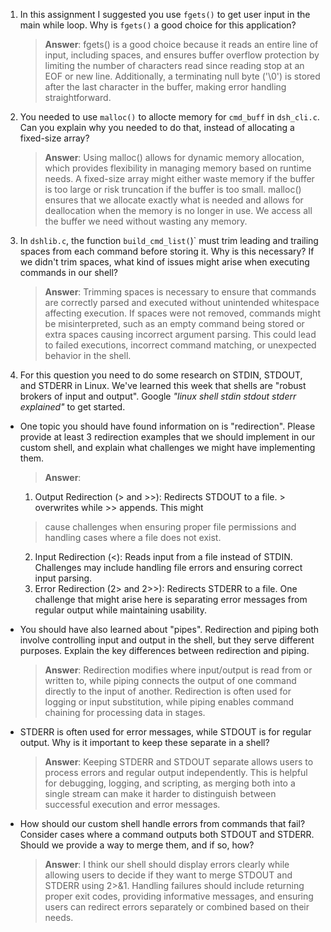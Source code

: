 1. In this assignment I suggested you use `fgets()` to get user input in the main while loop. Why is `fgets()` a good choice for this application?

    > **Answer**:  fgets() is a good choice because it reads an entire line of input, including spaces, and ensures
	 > buffer overflow protection by limiting the number of characters read since reading stop at an EOF or new line. Additionally, a terminating null byte ('\0') is stored after the last character in the buffer, making error handling straightforward.

2. You needed to use `malloc()` to allocte memory for `cmd_buff` in `dsh_cli.c`. Can you explain why you needed to do that, instead of allocating a fixed-size array?

    > **Answer**:  Using malloc() allows for dynamic memory allocation, which provides flexibility in managing memory
	 > based on runtime needs. A fixed-size array might either waste memory if the buffer is too large or risk truncation
	 > if the buffer is too small. malloc() ensures that we allocate exactly what is needed and allows for deallocation
	 > when the memory is no longer in use. We access all the buffer we need without wasting any memory.


3. In `dshlib.c`, the function `build_cmd_list(`)` must trim leading and trailing spaces from each command before storing it. Why is this necessary? If we didn't trim spaces, what kind of issues might arise when executing commands in our shell?

    > **Answer**:  Trimming spaces is necessary to ensure that commands are correctly parsed and executed without unintended whitespace affecting execution. If spaces were not removed, commands might be misinterpreted, such as an empty command being stored or extra spaces causing incorrect argument parsing. This could lead to failed executions, incorrect command matching, or unexpected behavior in the shell.

4. For this question you need to do some research on STDIN, STDOUT, and STDERR in Linux. We've learned this week that shells are "robust brokers of input and output". Google _"linux shell stdin stdout stderr explained"_ to get started.

- One topic you should have found information on is "redirection". Please provide at least 3 redirection examples that we should implement in our custom shell, and explain what challenges we might have implementing them.

    > **Answer**:  
	 1. Output Redirection (> and >>): Redirects STDOUT to a file. > overwrites while >> appends. This might
	 > cause challenges when ensuring proper file permissions and handling cases where a file does not exist.
	 2. Input Redirection (<): Reads input from a file instead of STDIN. Challenges may include handling file errors and ensuring correct input parsing.
	 3. Error Redirection (2> and 2>>): Redirects STDERR to a file. One challenge that might arise here is separating error messages from regular output while maintaining usability.

- You should have also learned about "pipes". Redirection and piping both involve controlling input and output in the shell, but they serve different purposes. Explain the key differences between redirection and piping.

    > **Answer**:  Redirection modifies where input/output is read from or written to, while piping connects the output of one command directly to the input of another. Redirection is often used for logging or input substitution, while piping enables command chaining for processing data in stages.

- STDERR is often used for error messages, while STDOUT is for regular output. Why is it important to keep these separate in a shell?

    > **Answer**:  Keeping STDERR and STDOUT separate allows users to process errors and regular output independently.
	 > This is helpful for debugging, logging, and scripting, as merging both into a single stream can make it harder to distinguish between successful execution and error messages.

- How should our custom shell handle errors from commands that fail? Consider cases where a command outputs both STDOUT and STDERR. Should we provide a way to merge them, and if so, how?

    > **Answer**:  I think our shell should display errors clearly while allowing users to decide if they want to merge STDOUT and STDERR using 2>&1. Handling failures should include returning proper exit codes, providing informative messages, and ensuring users can redirect errors separately or combined based on their needs.
